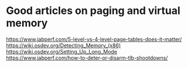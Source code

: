 # Good articles on paging and virtual memory
https://www.jabperf.com/5-level-vs-4-level-page-tables-does-it-matter/
https://wiki.osdev.org/Detecting_Memory_(x86)
https://wiki.osdev.org/Setting_Up_Long_Mode
https://www.jabperf.com/how-to-deter-or-disarm-tlb-shootdowns/
